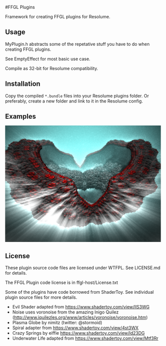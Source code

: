 #FFGL Plugins

Framework for creating FFGL plugins for Resolume.


## Usage

MyPlugin.h abstracts some of the repetative stuff you have to do when 
creating FFGL plugins. 

See EmptyEffect for most basic use case.

Compile as 32-bit for Resolume compatibility. 

## Installation

Copy the compiled `*.bundle` files into your Resolume plugins folder.
Or preferably, create a new folder and link to it in the Resolume config.


## Examples

![EvilShader](/img/Evil.png?raw=true)


## License  

These plugin source code files are licensed under WTFPL.
See LICENSE.md for details.

The FFGL Plugin code license is in ffgl-host/License.txt

Some of the plugins have code borrowed from ShaderToy. 
See individual plugin source files for more details.

* Evil Shader adapted from https://www.shadertoy.com/view/llS3WG
* Noise uses voronoise from the amazing Inigo Quilez 
  (http://www.iquilezles.org/www/articles/voronoise/voronoise.htm)
* Plasma Globe by nimitz (twitter: @stormoid)
* Spiral adapter from https://www.shadertoy.com/view/4st3WX
* Crazy Springs by eiffie https://www.shadertoy.com/view/ld23DG
* Underwater Life adapted from https://www.shadertoy.com/view/Mtf3Rr
